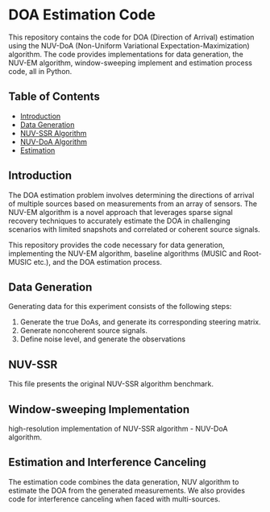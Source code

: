 # DOA Estimation Code

This repository contains the code for DOA (Direction of Arrival) estimation using the NUV-DoA (Non-Uniform Variational Expectation-Maximization) algorithm. The code provides implementations for data generation, the NUV-EM algorithm, window-sweeping implement and estimation process code, all in Python.

## Table of Contents

- [Introduction](#introduction)
- [Data Generation](#data-generation)
- [NUV-SSR Algorithm](#NUV-SSR)
- [NUV-DoA Algorithm](#NUV-DoA)
- [Estimation](#estimation)

## Introduction

The DOA estimation problem involves determining the directions of arrival of multiple sources based on measurements from an array of sensors. The NUV-EM algorithm is a novel approach that leverages sparse signal recovery techniques to accurately estimate the DOA in challenging scenarios with limited snapshots and correlated or coherent source signals.

This repository provides the code necessary for data generation, implementing the NUV-EM algorithm, baseline algorithms (MUSIC and Root-MUSIC etc.), and the DOA estimation process.

## Data Generation

Generating data for this experiment consists of the following steps:
1. Generate the true DoAs, and generate its corresponding steering matrix.
2. Generate noncoherent source signals.
3. Define noise level, and generate the observations

## NUV-SSR

This file presents the original NUV-SSR algorithm benchmark.

## Window-sweeping Implementation

high-resolution implementation of NUV-SSR algorithm - NUV-DoA algorithm.

## Estimation and Interference Canceling

The estimation code combines the data generation, NUV algorithm to estimate the DOA from the generated measurements. We also provides code for interference canceling when faced with multi-sources.


